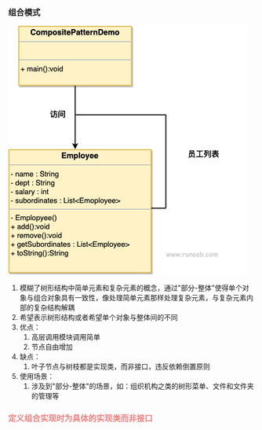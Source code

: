 ### 组合模式

![](img.png)

1. 模糊了树形结构中简单元素和复杂元素的概念，通过"部分-整体"使得单个对象与组合对象具有一致性，像处理简单元素那样处理复杂元素，与复杂元素内部的复杂结构解耦
2. 希望表示树形结构或者希望单个对象与整体间的不同
3. 优点：
      1) 高层调用模块调用简单
      2) 节点自由增加
4. 缺点：
      1) 叶子节点与树枝都是实现类，而非接口，违反依赖倒置原则
5. 使用场景：
      1) 涉及到"部分-整体"的场景，如：组织机构之类的树形菜单、文件和文件夹的管理等
### <font color=LightCoral> 定义组合实现时为具体的实现类而非接口